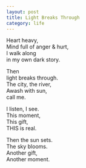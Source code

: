 ```yaml
---
layout: post
title: Light Breaks Through
category: life
---
```


Heart heavy,  
Mind full of anger & hurt,  
I walk along  
in my own dark story.

Then  
light breaks through.  
The city, the river,  
Awash with sun,  
call me.

I listen, I see.  
This moment,  
This gift,  
THIS is real.

Then the sun sets.  
The sky blooms.  
Another gift,  
Another moment.
